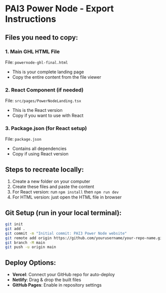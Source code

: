 # PAI3 Power Node - Export Instructions

## Files you need to copy:

### 1. Main GHL HTML File
File: `powernode-ghl-final.html`
- This is your complete landing page
- Copy the entire content from the file viewer

### 2. React Component (if needed)
File: `src/pages/PowerNodeLanding.tsx`
- This is the React version
- Copy if you want to use with React

### 3. Package.json (for React setup)
File: `package.json`
- Contains all dependencies
- Copy if using React version

## Steps to recreate locally:

1. Create a new folder on your computer
2. Create these files and paste the content
3. For React version: run `npm install` then `npm run dev`
4. For HTML version: just open the HTML file in browser

## Git Setup (run in your local terminal):
```bash
git init
git add .
git commit -m "Initial commit: PAI3 Power Node website"
git remote add origin https://github.com/yourusername/your-repo-name.git
git branch -M main
git push -u origin main
```

## Deploy Options:
- **Vercel**: Connect your GitHub repo for auto-deploy
- **Netlify**: Drag & drop the built files
- **GitHub Pages**: Enable in repository settings